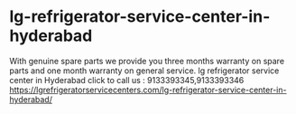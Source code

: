 # lg-refrigerator-service-center-in-hyderabad
With genuine spare parts we provide you three months warranty on spare parts and one month warranty on general service. lg refrigerator service center in Hyderabad click to call us : 9133393345,9133393346 https://lgrefrigeratorservicecenters.com/lg-refrigerator-service-center-in-hyderabad/
